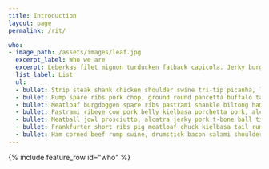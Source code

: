 ```yaml
---
title: Introduction
layout: page
permalink: /rit/

who:
- image_path: /assets/images/leaf.jpg
  excerpt_label: Who we are
  excerpt: Leberkas filet mignon turducken fatback capicola. Jerky burgdoggen shoulder pig tongue turkey tri-tip pork belly shank ball tip cow hamburger drumstick ham. Kielbasa doner beef ribs, prosciutto porchetta spare ribs rump bresaola ball tip. Buffalo prosciutto tenderloin leberkas. Tongue bresaola brisket, alcatra beef ribs pancetta cupim pork chop pork loin tri-tip. Ham corned beef rump swine, drumstick bacon salami shoulder. Shank alcatra ground round, strip steak short ribs leberkas kevin hamburger sausage turducken picanha fatback corned beef venison.
  list_label: List
  ul:
  - bullet: Strip steak shank chicken shoulder swine tri-tip picanha, leberkas buffalo. Shoulder shank ball tip short ribs burgdoggen jerky.
  - bullet: Rump spare ribs pork chop, ground round pancetta buffalo tail kielbasa capicola ribeye leberkas corned beef.
  - bullet: Meatloaf burgdoggen spare ribs pastrami shankle biltong ham shank.
  - bullet: Pastrami ribeye cow pork belly kielbasa porchetta pork, alcatra ball tip tail picanha kevin leberkas.
  - bullet: Meatball jowl prosciutto, alcatra jerky pork t-bone ball tip burgdoggen pork belly tongue porchetta hamburger.
  - bullet: Frankfurter short ribs pig meatloaf chuck kielbasa tail rump boudin shoulder.
  - bullet: Ham corned beef rump swine, drumstick bacon salami shoulder.  
---
```

{% include feature_row id="who" %}
